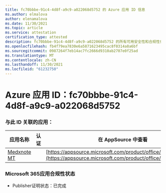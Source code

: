 ```yaml
---
title: fc70bbbe-91c4-4d8f-a9c9-a022068d5752 的 Azure 应用 ID 信息
ms.author: elmalova
author: elenamalova
ms.date: 11/30/2021
ms.topic: article
ms.service: attestation
certification_type: attested
description: fc70bbbe-91c4-4d8f-a9c9-a022068d5752 的所有可用安全性和合规性信息。
ms.openlocfilehash: fb4f79ea7830e6a5871623495cac8f0314a8a6bf
ms.sourcegitcommit: 0987264f7eb14ac7fc2666d9310ab2707e0f25ad
ms.translationtype: MT
ms.contentlocale: zh-CN
ms.lasthandoff: 11/30/2021
ms.locfileid: "61232750"
---
```

# <a name="azure-app-id-fc70bbbe-91c4-4d8f-a9c9-a022068d5752"></a>Azure 应用 ID：fc70bbbe-91c4-4d8f-a9c9-a022068d5752


### <a name="apps-associated-with-this-id"></a>与此 ID 关联的应用：
| **应用名称** | **认证** | **在 AppSource 中查看** |
|--------------|---------------|-----------------------|
| [Medxnote MT](https://docs.microsoft.com/microsoft-365-app-certification/forward/WA200001823) |  | [https://appsource.microsoft.com/product/office/WA200001823](https://appsource.microsoft.com/product/office/WA200001823) |

### <a name="microsoft-365-app-compliance-status"></a>Microsoft 365应用合规性状态
- Publisher证明状态：已完成
